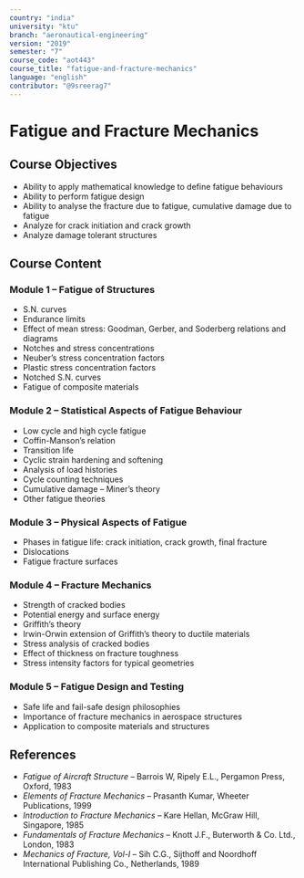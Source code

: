 ```yaml
---
country: "india"
university: "ktu"
branch: "aeronautical-engineering"
version: "2019"
semester: "7"
course_code: "aot443"
course_title: "fatigue-and-fracture-mechanics"
language: "english"
contributor: "@9sreerag7"
---
```


# Fatigue and Fracture Mechanics

## Course Objectives

- Ability to apply mathematical knowledge to define fatigue behaviours  
- Ability to perform fatigue design  
- Ability to analyse the fracture due to fatigue, cumulative damage due to fatigue  
- Analyze for crack initiation and crack growth  
- Analyze damage tolerant structures  

## Course Content

### Module 1 – Fatigue of Structures

- S.N. curves  
- Endurance limits  
- Effect of mean stress: Goodman, Gerber, and Soderberg relations and diagrams  
- Notches and stress concentrations  
- Neuber’s stress concentration factors  
- Plastic stress concentration factors  
- Notched S.N. curves  
- Fatigue of composite materials  

### Module 2 – Statistical Aspects of Fatigue Behaviour

- Low cycle and high cycle fatigue  
- Coffin-Manson’s relation  
- Transition life  
- Cyclic strain hardening and softening  
- Analysis of load histories  
- Cycle counting techniques  
- Cumulative damage – Miner’s theory  
- Other fatigue theories  

### Module 3 – Physical Aspects of Fatigue

- Phases in fatigue life: crack initiation, crack growth, final fracture  
- Dislocations  
- Fatigue fracture surfaces  

### Module 4 – Fracture Mechanics

- Strength of cracked bodies  
- Potential energy and surface energy  
- Griffith’s theory  
- Irwin-Orwin extension of Griffith’s theory to ductile materials  
- Stress analysis of cracked bodies  
- Effect of thickness on fracture toughness  
- Stress intensity factors for typical geometries  

### Module 5 – Fatigue Design and Testing

- Safe life and fail-safe design philosophies  
- Importance of fracture mechanics in aerospace structures  
- Application to composite materials and structures  

## References

- *Fatigue of Aircraft Structure* – Barrois W, Ripely E.L., Pergamon Press, Oxford, 1983  
- *Elements of Fracture Mechanics* – Prasanth Kumar, Wheeter Publications, 1999  
- *Introduction to Fracture Mechanics* – Kare Hellan, McGraw Hill, Singapore, 1985  
- *Fundamentals of Fracture Mechanics* – Knott J.F., Buterworth & Co. Ltd., London, 1983  
- *Mechanics of Fracture, Vol-I* – Sih C.G., Sijthoff and Noordhoff International Publishing Co., Netherlands, 1989  
